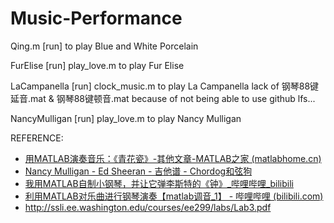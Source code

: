 # Music-Performance



Qing.m [run] to play Blue and White Porcelain

FurElise [run] play_love.m to play Fur Elise

LaCampanella [run] clock_music.m to play La Campanella 
        lack of  钢琴88键延音.mat & 钢琴88键顿音.mat 
        because of not being able to use github lfs...

NancyMulligan [run] play_love.m to play Nancy Mulligan



REFERENCE:

- [用MATLAB演奏音乐：《青花瓷》-其他文章-MATLAB之家 (matlabhome.cn)](http://www.matlabhome.cn/post/126.html)
- [Nancy Mulligan - Ed Sheeran - 吉他谱 - Chordog和弦狗](https://chordog.com/tabs/173882)
- [我用MATLAB自制小钢琴，并让它弹李斯特的《钟》_哔哩哔哩_bilibili](https://www.bilibili.com/video/BV1Yh411n73n/)
- [利用MATLAB对乐曲进行钢琴演奏【matlab调音_1】 - 哔哩哔哩 (bilibili.com)](https://www.bilibili.com/read/cv11979483/)
- http://ssli.ee.washington.edu/courses/ee299/labs/Lab3.pdf

